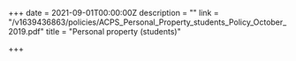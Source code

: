+++
date = 2021-09-01T00:00:00Z
description = ""
link = "/v1639436863/policies/ACPS_Personal_Property_students_Policy_October_2019.pdf"
title = "Personal property (students)"

+++
